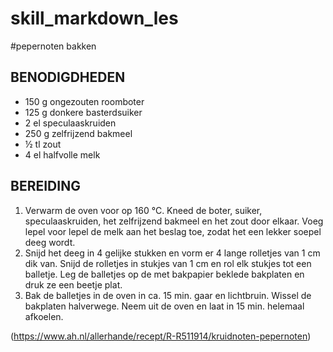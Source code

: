 # skill_markdown_les

#pepernoten bakken
[](https://www.bing.com/images/search?view=detailV2&ccid=qo2l%2ffNS&id=9F55C700111C0A22C72A365908964AEF46F8475F&thid=OIP.qo2l_fNSCtEt56zuxezv5AHaHa&mediaurl=https%3a%2f%2fhow2behealthy.nl%2fwp-content%2fuploads%2f2019%2f11%2fPepernoten-recept-1048x1048-1.jpg&cdnurl=https%3a%2f%2fth.bing.com%2fth%2fid%2fR.aa8da5fdf3520ad12de7aceec5ecefe4%3frik%3dX0f4Ru9KlghZNg%26pid%3dImgRaw%26r%3d0&exph=1048&expw=1048&q=pepernoten+recept&simid=608045414115732385&FORM=IRPRST&ck=5A6123672EDD640594581A37A9816CF3&selectedIndex=4)
## BENODIGDHEDEN

* 150 g ongezouten roomboter
* 125 g donkere basterdsuiker
* 2 el speculaaskruiden
* 250 g zelfrijzend bakmeel
* ½ tl zout
* 4 el halfvolle melk

## BEREIDING

1. Verwarm de oven voor op 160 °C. Kneed de boter, suiker, speculaaskruiden, het zelfrijzend bakmeel en het zout door elkaar. Voeg lepel voor lepel de melk aan het beslag toe, zodat het een lekker soepel deeg wordt.
2. Snijd het deeg in 4 gelijke stukken en vorm er 4 lange rolletjes van 1 cm dik van. Snijd de rolletjes in stukjes van 1 cm en rol elk stukjes tot een balletje. Leg de balletjes op de met bakpapier beklede bakplaten en druk ze een beetje plat.
3. Bak de balletjes in de oven in ca. 15 min. gaar en lichtbruin. Wissel de bakplaten halverwege. Neem uit de oven en laat in 15 min. helemaal afkoelen.
   
(https://www.ah.nl/allerhande/recept/R-R511914/kruidnoten-pepernoten)
